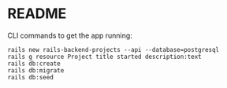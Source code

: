 # README

CLI commands to get the app running:

```
rails new rails-backend-projects --api --database=postgresql
rails g resource Project title started description:text 
rails db:create 
rails db:migrate 
rails db:seed

```
